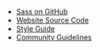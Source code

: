 <nav class="sl-c-list-horizontal-wrapper sl-c-list-wrap">

- [Sass on GitHub](https://github.com/sass)
- [Website Source Code](https://github.com/sass/sass-site)
- [Style Guide](/styleguide)
- [Community Guidelines](/community-guidelines)

</nav>

